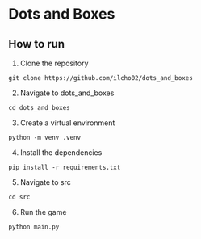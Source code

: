 # Dots and Boxes

## How to run
1. Clone the repository
```
git clone https://github.com/ilcho02/dots_and_boxes
```
2. Navigate to dots_and_boxes
```
cd dots_and_boxes
```
3. Create a virtual environment
```
python -m venv .venv
```
4. Install the dependencies
```
pip install -r requirements.txt
```
5. Navigate to src
```
cd src
```
6. Run the game
```
python main.py
```